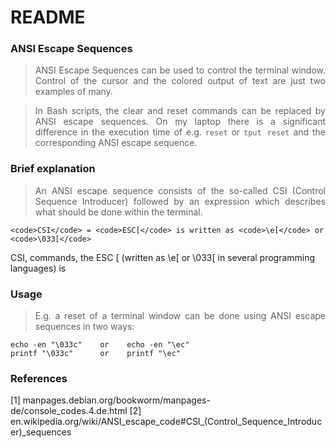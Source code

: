 # README

### ANSI Escape Sequences

> <p align="justify">ANSI Escape Sequences can be used to control the terminal window. Control of the cursor and the colored output of text are just two examples of many.</p>

> <p align="justify">In Bash scripts, the clear and reset commands can be replaced by ANSI escape sequences. On my laptop there is a significant difference in the execution time of e.g. <code>reset</code> or <code>tput reset</code> and the corresponding ANSI escape sequence.</p>

### Brief explanation

>  <p align="justify">An ANSI escape sequence consists of the so-called CSI (Control Sequence Introducer) followed by an expression which describes what should be done within the terminal.</p>

    <code>CSI</code> = <code>ESC[</code> is written as <code>\e[</code> or <code>\033[</code>    

CSI, commands, the ESC [ (written as \e[ or \033[ in several programming languages) is

### Usage

>  <p align="justify">E.g. a reset of a terminal window can be done using ANSI escape sequences in two ways:</p>

    echo -en "\033c"    or    echo -en "\ec"
    printf "\033c"      or    printf "\ec"


### References

[1] manpages.debian.org/bookworm/manpages-de/console_codes.4.de.html
[2] en.wikipedia.org/wiki/ANSI_escape_code#CSI_(Control_Sequence_Introducer)_sequences
    

